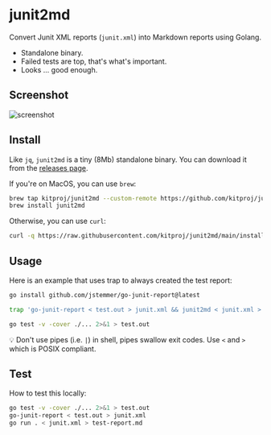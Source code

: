 # junit2md

Convert Junit XML reports (`junit.xml`) into Markdown reports using Golang.

* Standalone binary.
* Failed tests are top, that's what's important.
* Looks ... good enough.

## Screenshot

![screenshot](screenshot.png)

## Install

Like `jq`, `junit2md` is a tiny (8Mb) standalone binary. You can download it from the [releases page](https://github.com/kitproj/junit2md/releases/latest).

If you're on MacOS, you can use `brew`:

```bash
brew tap kitproj/junit2md --custom-remote https://github.com/kitproj/junit2md
brew install junit2md
```

Otherwise, you can use `curl`:

```bash
curl -q https://raw.githubusercontent.com/kitproj/junit2md/main/install.sh | sh
```

## Usage

Here is an example that uses trap to always created the test report:

```bash
go install github.com/jstemmer/go-junit-report@latest

trap 'go-junit-report < test.out > junit.xml && junit2md < junit.xml > test-report.md' EXIT

go test -v -cover ./... 2>&1 > test.out
```

💡 Don't use pipes (i.e. `|`) in shell, pipes swallow exit codes. Use `<` and `>` which is POSIX compliant.

## Test

How to test this locally:

```bash
go test -v -cover ./... 2>&1 > test.out
go-junit-report < test.out > junit.xml 
go run . < junit.xml > test-report.md 
```
